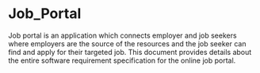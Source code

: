 
# Job_Portal
Job portal is an application which connects employer and job seekers where employers are the source of the resources and the job seeker can find and apply for their targeted job. This document provides details about the entire software requirement specification for the online job portal.
